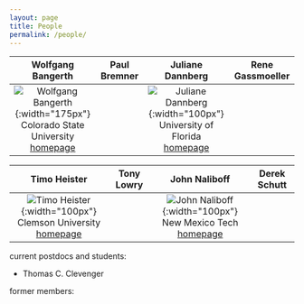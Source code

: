 ```yaml
---
layout: page
title: People
permalink: /people/
---
```



| Wolfgang Bangerth | Paul Bremner | Juliane Dannberg | Rene Gassmoeller |
|:---:|:---:|:---:|:---:|
| ![Wolfgang Bangerth](../images/wolfgang-bangerth.png){:width="175px"} <br> Colorado State University <br> [homepage](https://www.math.colostate.edu/~bangerth) | |  ![Juliane Dannberg](../images/juliane-dannberg.jpg){:width="100px"} <br> University of Florida <br> [homepage](https://jdannberg.github.io/)| |

| Timo Heister | Tony Lowry | John Naliboff | Derek Schutt |
|:---:|:---:|:---:|:---:|
|  ![Timo Heister](../images/timo-heister.jpg){:width="100px"} <br> Clemson University <br> [homepage](http://www.math.clemson.edu/~heister/) | | ![John Naliboff](../images/john-naliboff.png){:width="100px"} <br> New Mexico Tech <br> [homepage](https://geodynamics.org/cig/about/people/profile-naliboff/) | | | |

current postdocs and students:
- Thomas C. Clevenger


former members:
